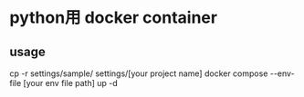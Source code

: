 # python用 docker container
## usage
cp -r settings/sample/ settings/[your project name]
docker compose --env-file [your env file path] up -d
